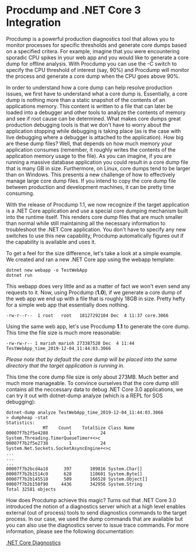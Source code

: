 # Procdump and .NET Core 3 Integration

Procdump is a powerful production diagnostics tool that allows you to monitor processes for specific thresholds and generate core dumps based on a specified critera. For example, imagine that you were encountering sporadic CPU spikes in your web app and you would like to generate a core dump for offline analysis. With Procdump you can use the -C switch to specify the CPU threshold of interest (say, 90%) and Procdump will monitor the process and generate a core dump when the CPU goes above 90%.

In order to understand how a core dump can help resolve production issues, we first have to understand what a core dump is. Essentially, a core dump is nothing more than a static snapshot of the contents of an applications memory. This content is written to a file that can later be loaded into a debugger and other tools to analyze the contents of memory and see if root cause can be determined. What makes core dumps great production debugging tools is that we don't have to worry about the application stopping while debugging is taking place (as is the case with live debugging where a debugger is attached to the application). How big are these dump files? Well, that depends on how much memory your application consumes (remember, it roughly writes the contents of the application memory usage to the file). As you can imagine, if you are running a massive database application you could result in a core dump file that is many GB in size. Furthermore, on Linux, core dumps tend to be larger than on Windows. This presents a new challenge of how to effectively manage large core dump files. If you intend to copy the core dump file between production and development machines, it can be pretty time consuming.

With the release of Procdump 1.1, we now recognize if the target application is a .NET Core application and use a special core dumping mechanism built into the runtime itself. This renders core dump files that are much smaller than normal while still maintaining all the necessary information to troubleshoot the .NET Core application. You don't have to specify any new switches to use this new capability, Procdump automatically figures out if the capability is available and uses it.

To get a feel for the size difference, let's take a look at a simple example. We created and ran a new .NET Core app using the webapp template:

```console
dotnet new webapp -o TestWebApp
dotnet run
```

This webapp does very little and as a matter of fact we won't even send any requests to it. Now, using Procdump (**1.0**), if we generate a core dump of the web app we end up with a file that is roughly 18GB in size. Pretty hefty for a simple web app that essentially does nothing.

```console
-rw-r--r--  1 root   root   18127292104 Dec  4 11:37 core.3066
```

Using the same web app, let's use Procdump **1.1** to generate the core dump. This time the file size is much more reasonable:

```console
-rw-rw-r-- 1 marioh marioh 273387520 Dec  4 11:44 TestWebApp_time_2019-12-04_11:44:03.3066
```

_Please note that by default the core dump will be placed into the same directory that the target application is running in._

This time the core dump file size is only about 273MB. Much better and much more manageable. To convince ourselves that the core dump still contains all the neccessary data to debug .NET Core 3.0 applications, we can try it out with dotnet-dump analyze (which is a REPL for SOS debugging):

```console
dotnet-dump analyze TestWebApp_time_2019-12-04_11:44:03.3066
> dumpheap -stat
Statistics:
              MT    Count    TotalSize Class Name
00007f7b2f5e4288        1           24 System.Threading.TimerQueueTimer+<>c
00007f7b2f5e2738        1           24 System.Net.Sockets.SocketAsyncEngine+<>c
...
...
...
00007f7b2bcd4a18      397       109816 System.Char[]
00007f7b2b1514c0      628       110601 System.Byte[]
00007f7b2b145510      509       166528 System.Object[]
00007f7b2b150f90     4436       342956 System.String
Total 32581 objects
```

How does Procdump achieve this magic? Turns out that .NET Core 3.0 introduced the notion of a diagnostics server which at a high level enables external (out of process) tools to send diagnostics commands to the target process. In our case, we used the dump commands that are available but you can also use the diagnostics server to issue trace commands. For more information, please see the following documentation:

[.NET Core Diagnostics](https://github.com/dotnet/diagnostics)

